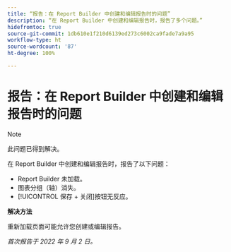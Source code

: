 ```yaml
---
title: “报告：在 Report Builder 中创建和编辑报告时的问题”
description: “在 Report Builder 中创建和编辑报告时，报告了多个问题。”
hidefromtoc: true
source-git-commit: 1db610e1f210d6139ed273c6002ca9fade7a9a95
workflow-type: ht
source-wordcount: '87'
ht-degree: 100%

---
```



# 报告：在 Report Builder 中创建和编辑报告时的问题

>[!NOTE]
>
>此问题已得到解决。


在 Report Builder 中创建和编辑报告时，报告了以下问题：

* Report Builder 未加载。
* 图表分组（轴）消失。
* [!UICONTROL 保存 + 关闭]按钮无反应。

**解决方法**

重新加载页面可能允许您创建或编辑报告。

_首次报告于 2022 年 9 月 2 日。_

